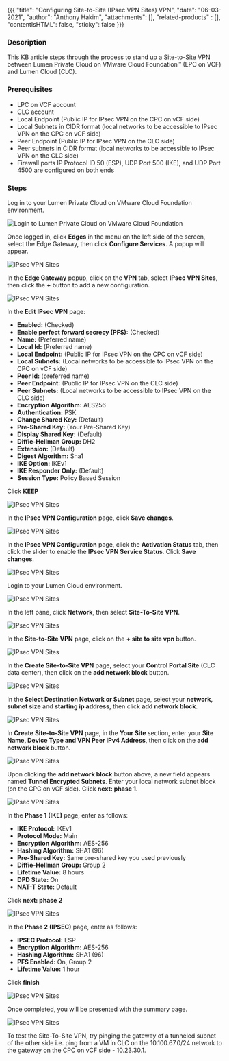 {{{
  "title": "Configuring Site-to-Site (IPsec VPN Sites) VPN",
  "date": "06-03-2021",
  "author": "Anthony Hakim",
  "attachments": [],
  "related-products" : [],
  "contentIsHTML": false,
  "sticky": false
}}}

### Description
This KB article steps through the process to stand up a Site-to-Site VPN between Lumen Private Cloud on VMware Cloud Foundation™ (LPC on VCF) and Lumen Cloud (CLC).

### Prerequisites
* LPC on VCF account
* CLC account
* Local Endpoint (Public IP for IPsec VPN on the CPC on vCF side)
* Local Subnets in CIDR format (local networks to be accessible to IPsec VPN on the CPC on vCF side)
* Peer Endpoint (Public IP for IPsec VPN on the CLC side)
* Peer subnets in CIDR format (local networks to be accessible to IPsec VPN on the CLC side)
* Firewall ports IP Protocol ID 50 (ESP), UDP Port 500 (IKE), and UDP Port 4500 are configured on both ends

### Steps
Log in to your Lumen Private Cloud on VMware Cloud Foundation environment.

  ![Login to Lumen Private Cloud on VMware Cloud Foundation](../../images/dccf/login-html5.png)

Once logged in, click __Edges__ in the menu on the left side of the screen, select the Edge Gateway, then click __Configure Services__. A popup will appear.

  ![IPsec VPN Sites](../../images/dccf/s2svpn1.png)

In the __Edge Gateway__ popup, click on the __VPN__ tab, select __IPsec VPN Sites__, then click the __+__ button to add a new configuration.

  ![IPsec VPN Sites](../../images/dccf/s2svpn2.png)

In the __Edit IPsec VPN__ page:
 - __Enabled:__ (Checked)
 - __Enable perfect forward secrecy (PFS):__ (Checked)
 - __Name:__ (Preferred name)
 - __Local Id:__ (Preferred name)
 - __Local Endpoint:__ (Public IP for IPsec VPN on the CPC on vCF side)
 - __Local Subnets:__ (Local networks to be accessible to IPsec VPN on the CPC on vCF side)
 - __Peer Id:__ (preferred name)
 - __Peer Endpoint:__ (Public IP for IPsec VPN on the CLC side)
 - __Peer Subnets:__ (Local networks to be accessible to IPsec VPN on the CLC side)
 - __Encryption Algorithm:__ AES256
 - __Authentication:__ PSK
 - __Change Shared Key:__ (Default)
 - __Pre-Shared Key:__ (Your Pre-Shared Key)
 - __Display Shared Key:__ (Default)
 - __Diffie-Hellman Group:__ DH2
 - __Extension:__ (Default)
 - __Digest Algorithm:__ Sha1
 - __IKE Option:__ IKEv1
 - __IKE Responder Only:__ (Default)
 - __Session Type:__ Policy Based Session

Click __KEEP__

  ![IPsec VPN Sites](../../images/dccf/s2svpn3.png)

In the __IPsec VPN Configuration__ page, click __Save changes__.

  ![IPsec VPN Sites](../../images/dccf/s2svpn4.png)

In the __IPsec VPN Configuration__ page, click the __Activation Status__ tab, then click the slider to enable the __IPsec VPN Service Status__. Click __Save changes__.

  ![IPsec VPN Sites](../../images/dccf/s2svpn5.png)

Login to your Lumen Cloud environment.

  ![IPsec VPN Sites](../../images/dccf/s2svpn6.png)

In the left pane, click __Network__, then select __Site-To-Site VPN__.

  ![IPsec VPN Sites](../../images/dccf/s2svpn7.png)

In the __Site-to-Site VPN__ page, click on the __+ site to site vpn__ button.

  ![IPsec VPN Sites](../../images/dccf/s2svpn8.png)

In the __Create Site-to-Site VPN__ page, select your __Control Portal Site__ (CLC data center), then click on the __add network block__ button.

  ![IPsec VPN Sites](../../images/dccf/s2svpn9.png)

In the __Select Destination Network or Subnet__ page, select your __network, subnet size__ and __starting ip address__, then click __add network block__.

  ![IPsec VPN Sites](../../images/dccf/s2svpn10.png)

In __Create Site-to-Site VPN__ page, in the __Your Site__ section, enter your __Site Name, Device Type and VPN Peer IPv4 Address__, then click on the __add network block__ button.

  ![IPsec VPN Sites](../../images/dccf/s2svpn11.png)

Upon clicking the __add network block__ button above, a new field appears named __Tunnel Encrypted Subnets__. Enter your local network subnet block (on the CPC on vCF side). Click __next: phase 1__.

  ![IPsec VPN Sites](../../images/dccf/s2svpn12.png)

In the __Phase 1 (IKE)__ page, enter as follows:
  - __IKE Protocol:__ IKEv1
  - __Protocol Mode:__ Main
  - __Encryption Algorithm:__ AES-256
  - __Hashing Algorithm:__ SHA1 (96)
  - __Pre-Shared Key:__ Same pre-shared key you used previously
  - __Diffie-Hellman Group:__ Group 2
  - __Lifetime Value:__ 8 hours
  - __DPD State:__ On
  - __NAT-T State:__ Default

Click __next: phase 2__

  ![IPsec VPN Sites](../../images/dccf/s2svpn13.png)

In the __Phase 2 (IPSEC)__ page, enter as follows:
  - __IPSEC Protocol:__ ESP
  - __Encryption Algorithm:__ AES-256
  - __Hashing Algorithm:__ SHA1 (96)
  - __PFS Enabled:__ On, Group 2
  - __Lifetime Value:__ 1 hour

Click __finish__

  ![IPsec VPN Sites](../../images/dccf/s2svpn14.png)

Once completed, you will be presented with the summary page.

  ![IPsec VPN Sites](../../images/dccf/s2svpn15.png)

To test the Site-To-Site VPN, try pinging the gateway of a tunneled subnet of the other side i.e. ping from a VM in CLC on the 10.100.67.0/24 network to the gateway on the CPC on vCF side - 10.23.30.1.
